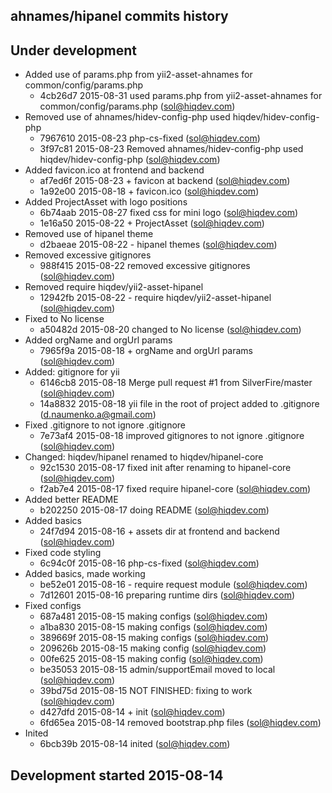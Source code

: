 ahnames/hipanel commits history
-------------------------------

## Under development

- Added use of params.php from yii2-asset-ahnames for common/config/params.php
    - 4cb26d7 2015-08-31 used params.php from yii2-asset-ahnames for common/config/params.php (sol@hiqdev.com)
- Removed use of ahnames/hidev-config-php used hiqdev/hidev-config-php
    - 7967610 2015-08-23 php-cs-fixed (sol@hiqdev.com)
    - 3f97c81 2015-08-23 Removed ahnames/hidev-config-php used hiqdev/hidev-config-php (sol@hiqdev.com)
- Added favicon.ico at frontend and backend
    - af7ed6f 2015-08-23 + favicon at backend (sol@hiqdev.com)
    - 1a92e00 2015-08-18 + favicon.ico (sol@hiqdev.com)
- Added ProjectAsset with logo positions
    - 6b74aab 2015-08-27 fixed css for mini logo (sol@hiqdev.com)
    - 1e16a50 2015-08-22 + ProjectAsset (sol@hiqdev.com)
- Removed use of hipanel theme
    - d2baeae 2015-08-22 - hipanel themes (sol@hiqdev.com)
- Removed excessive gitignores
    - 988f415 2015-08-22 removed excessive gitignores (sol@hiqdev.com)
- Removed require hiqdev/yii2-asset-hipanel
    - 12942fb 2015-08-22 - require hiqdev/yii2-asset-hipanel (sol@hiqdev.com)
- Fixed to No license
    - a50482d 2015-08-20 changed to No license (sol@hiqdev.com)
- Added orgName and orgUrl params
    - 7965f9a 2015-08-18 + orgName and orgUrl params (sol@hiqdev.com)
- Added: gitignore for yii
    - 6146cb8 2015-08-18 Merge pull request #1 from SilverFire/master (sol@hiqdev.com)
    - 14a8832 2015-08-18 yii file in the root of project added to .gitignore (d.naumenko.a@gmail.com)
- Fixed .gitignore to not ignore .gitignore
    - 7e73af4 2015-08-18 improved gitignores to not ignore .gitignore (sol@hiqdev.com)
- Changed: hiqdev/hipanel renamed to hiqdev/hipanel-core
    - 92c1530 2015-08-17 fixed init after renaming to hipanel-core (sol@hiqdev.com)
    - f2ab7e4 2015-08-17 fixed require hipanel-core (sol@hiqdev.com)
- Added better README
    - b202250 2015-08-17 doing README (sol@hiqdev.com)
- Added basics
    - 24f7d94 2015-08-16 + assets dir at frontend and backend (sol@hiqdev.com)
- Fixed code styling
    - 6c94c0f 2015-08-16 php-cs-fixed (sol@hiqdev.com)
- Added basics, made working
    - be52e01 2015-08-16 - require request module (sol@hiqdev.com)
    - 7d12601 2015-08-16 preparing runtime dirs (sol@hiqdev.com)
- Fixed configs
    - 687a481 2015-08-15 making configs (sol@hiqdev.com)
    - a1ba830 2015-08-15 making configs (sol@hiqdev.com)
    - 389669f 2015-08-15 making configs (sol@hiqdev.com)
    - 209626b 2015-08-15 making config (sol@hiqdev.com)
    - 00fe625 2015-08-15 making config (sol@hiqdev.com)
    - be35053 2015-08-15 admin/supportEmail moved to local (sol@hiqdev.com)
    - 39bd75d 2015-08-15 NOT FINISHED: fixing to work (sol@hiqdev.com)
    - d427dfd 2015-08-14 + init (sol@hiqdev.com)
    - 6fd65ea 2015-08-14 removed bootstrap.php files (sol@hiqdev.com)
- Inited
    - 6bcb39b 2015-08-14 inited (sol@hiqdev.com)

## Development started 2015-08-14

